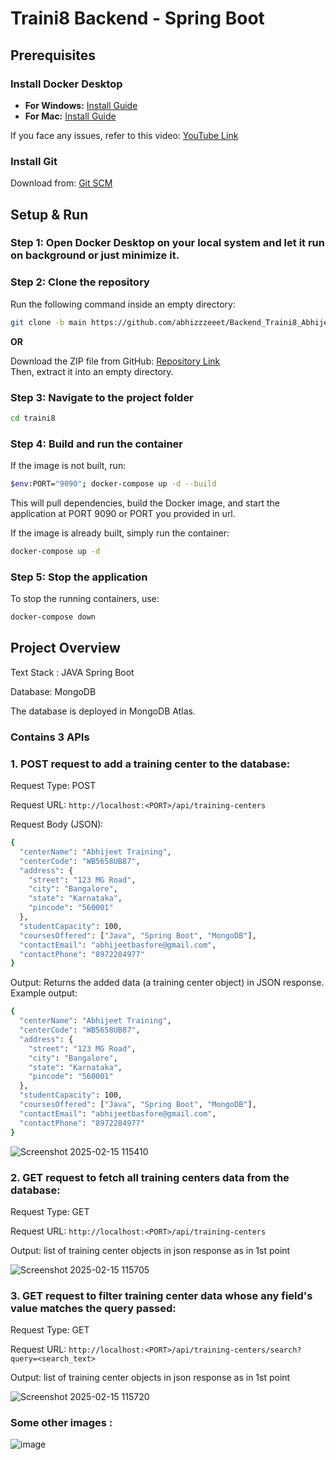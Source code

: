 # Traini8 Backend - Spring Boot

## Prerequisites

### Install Docker Desktop

- **For Windows:** [Install Guide](https://docs.docker.com/desktop/setup/install/windows-install/)
- **For Mac:** [Install Guide](https://docs.docker.com/desktop/setup/install/mac-install/)

If you face any issues, refer to this video: [YouTube Link](https://www.youtube.com/watch?v=ZyBBv1JmnWQ)

### Install Git

Download from: [Git SCM](https://git-scm.com/downloads)

## Setup & Run

### Step 1: Open Docker Desktop on your local system and let it run on background or just minimize it.

### Step 2: Clone the repository

Run the following command inside an empty directory:

```bash
git clone -b main https://github.com/abhizzzeeet/Backend_Traini8_Abhijeet.git
```

**OR**

Download the ZIP file from GitHub: [Repository Link](https://github.com/abhizzzeeet/Backend_Traini8_Abhijeet)  
Then, extract it into an empty directory.

### Step 3: Navigate to the project folder

```bash
cd traini8
```

### Step 4: Build and run the container

If the image is not built, run:

```bash
$env:PORT="9090"; docker-compose up -d --build
```

This will pull dependencies, build the Docker image, and start the application at PORT 9090 or PORT you provided in url.

If the image is already built, simply run the container:

```bash
docker-compose up -d
```

### Step 5: Stop the application

To stop the running containers, use:

```bash
docker-compose down
```


## Project Overview

Text Stack : JAVA Spring Boot

Database: MongoDB


The database is deployed in MongoDB Atlas.

### Contains 3 APIs

### 1. POST request to add a training center to the database:

Request Type: POST

Request URL: `http://localhost:<PORT>/api/training-centers`

Request Body (JSON):

```bash
{
  "centerName": "Abhijeet Training",
  "centerCode": "WB5658UB87",
  "address": {
    "street": "123 MG Road",
    "city": "Bangalore",
    "state": "Karnataka",
    "pincode": "560001"
  },
  "studentCapacity": 100,
  "coursesOffered": ["Java", "Spring Boot", "MongoDB"],
  "contactEmail": "abhijeetbasfore@gmail.com",
  "contactPhone": "8972284977"
}
```

Output: Returns the added data (a training center object) in JSON response. Example output:

```bash
{
  "centerName": "Abhijeet Training",
  "centerCode": "WB5658UB87",
  "address": {
    "street": "123 MG Road",
    "city": "Bangalore",
    "state": "Karnataka",
    "pincode": "560001"
  },
  "studentCapacity": 100,
  "coursesOffered": ["Java", "Spring Boot", "MongoDB"],
  "contactEmail": "abhijeetbasfore@gmail.com",
  "contactPhone": "8972284977"
}
```
![Screenshot 2025-02-15 115410](https://github.com/user-attachments/assets/b540d23b-eddd-4ee2-9bb1-2c95205a5f51)


### 2. GET request to fetch all training centers data from the database:

Request Type: GET

Request URL: `http://localhost:<PORT>/api/training-centers`

Output: list of training center objects in json response as in 1st point

![Screenshot 2025-02-15 115705](https://github.com/user-attachments/assets/ab298d2f-e20f-43d3-a1f2-542a97909f46)


### 3. GET request to filter training center data whose any field's value matches the query passed:

Request Type: GET

Request URL: `http://localhost:<PORT>/api/training-centers/search?query=<search_text>`

Output: list of training center objects in json response as in 1st point

![Screenshot 2025-02-15 115720](https://github.com/user-attachments/assets/f0d45147-277f-4068-8943-cdd41de92f52)

### Some other images : 

![image](https://github.com/user-attachments/assets/e4f388e1-7715-4aa9-b4e2-4176c38af720)

